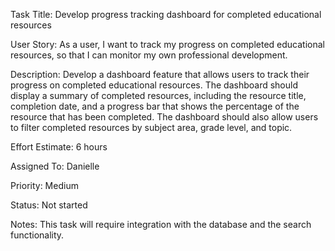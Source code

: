 Task Title: Develop progress tracking dashboard for completed educational resources

User Story: As a user, I want to track my progress on completed educational resources, so that I can monitor my own professional development.

Description: Develop a dashboard feature that allows users to track their progress on completed educational resources. The dashboard should display a summary of completed resources, including the resource title, completion date, and a progress bar that shows the percentage of the resource that has been completed. The dashboard should also allow users to filter completed resources by subject area, grade level, and topic.

Effort Estimate: 6 hours

Assigned To: Danielle

Priority: Medium

Status: Not started

Notes: This task will require integration with the database and the search functionality.
